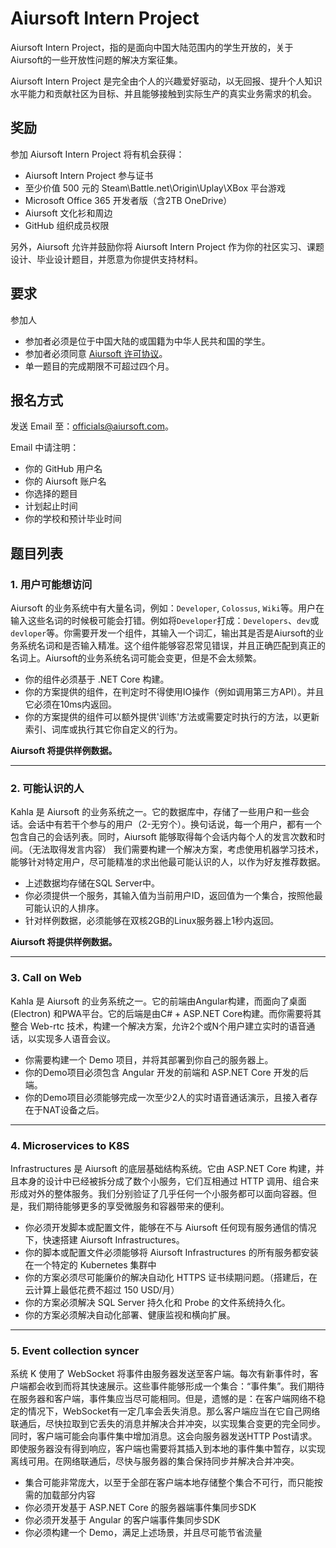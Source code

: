 # Aiursoft Intern Project

Aiursoft Intern Project，指的是面向中国大陆范围内的学生开放的，关于Aiursoft的一些开放性问题的解决方案征集。

Aiursoft Intern Project 是完全由个人的兴趣爱好驱动，以无回报、提升个人知识水平能力和贡献社区为目标、并且能够接触到实际生产的真实业务需求的机会。

## 奖励

参加 Aiursoft Intern Project 将有机会获得：

* Aiursoft Intern Project 参与证书
* 至少价值 500 元的 Steam\Battle.net\Origin\Uplay\XBox 平台游戏
* Microsoft Office 365 开发者版（含2TB OneDrive）
* Aiursoft 文化衫和周边
* GitHub 组织成员权限

另外，Aiursoft 允许并鼓励你将 Aiursoft Intern Project 作为你的社区实习、课题设计、毕业设计题目，并愿意为你提供支持材料。

## 要求

参加人

* 参加者必须是位于中国大陆的或国籍为中华人民共和国的学生。
* 参加者必须同意 [Aiursoft 许可协议](https://www.aiursoft.com/docs/terms)。
* 单一题目的完成期限不可超过四个月。

## 报名方式

发送 Email 至：[officials@aiursoft.com](mailto:officials@aiursoft.com)。

Email 中请注明：

* 你的 GitHub 用户名
* 你的 Aiursoft 账户名
* 你选择的题目
* 计划起止时间
* 你的学校和预计毕业时间

## 题目列表

### 1. 用户可能想访问

Aiursoft 的业务系统中有大量名词，例如：`Developer`, `Colossus`, `Wiki`等。用户在输入这些名词的时候极可能会打错。例如将`Developer`打成：`Developers`、`dev`或`devloper`等。你需要开发一个组件，其输入一个词汇，输出其是否是Aiursoft的业务系统名词和是否输入精准。这个组件能够容忍常见错误，并且正确匹配到真正的名词上。Aiursoft的业务系统名词可能会变更，但是不会太频繁。

* 你的组件必须基于 .NET Core 构建。
* 你的方案提供的组件，在判定时不得使用IO操作（例如调用第三方API）。并且它必须在10ms内返回。
* 你的方案提供的组件可以额外提供'训练'方法或需要定时执行的方法，以更新索引、词库或执行其它你自定义的行为。

**Aiursoft 将提供样例数据。**

-------

### 2. 可能认识的人

Kahla 是 Aiursoft 的业务系统之一。它的数据库中，存储了一些用户和一些会话。会话中有若干个参与的用户（2-无穷个）。换句话说，每一个用户，都有一个包含自己的会话列表。同时，Aiursoft 能够取得每个会话内每个人的发言次数和时间。（无法取得发言内容） 我们需要构建一个解决方案，考虑使用机器学习技术，能够针对特定用户，尽可能精准的求出他最可能认识的人，以作为好友推荐数据。

* 上述数据均存储在SQL Server中。
* 你必须提供一个服务，其输入值为当前用户ID，返回值为一个集合，按照他最可能认识的人排序。
* 针对样例数据，必须能够在双核2GB的Linux服务器上1秒内返回。

**Aiursoft 将提供样例数据。**

-------

### 3. Call on Web

Kahla 是 Aiursoft 的业务系统之一。它的前端由Angular构建，而面向了桌面 (Electron) 和PWA平台。它的后端是由C# + ASP.NET Core构建。而你需要将其整合 Web-rtc 技术，构建一个解决方案，允许2个或N个用户建立实时的语音通话，以实现多人语音会议。

* 你需要构建一个 Demo 项目，并将其部署到你自己的服务器上。
* 你的Demo项目必须包含 Angular 开发的前端和 ASP.NET Core 开发的后端。
* 你的Demo项目必须能够完成一次至少2人的实时语音通话演示，且接入者存在于NAT设备之后。

-------

### 4. Microservices to K8S

Infrastructures 是 Aiursoft 的底层基础结构系统。它由 ASP.NET Core 构建，并且本身的设计中已经被拆分成了数个小服务，它们互相通过 HTTP 调用、组合来形成对外的整体服务。我们分别验证了几乎任何一个小服务都可以面向容器。但是，我们期待能够更多的享受微服务和容器带来的便利。

* 你必须开发脚本或配置文件，能够在不与 Aiursoft 任何现有服务通信的情况下，快速搭建 Aiursoft Infrastructures。
* 你的脚本或配置文件必须能够将 Aiursoft Infrastructures 的所有服务都安装在一个特定的 Kubernetes 集群中
* 你的方案必须尽可能廉价的解决自动化 HTTPS 证书续期问题。（搭建后，在云计算上最低花费不超过 150 USD/月）
* 你的方案必须解决 SQL Server 持久化和 Probe 的文件系统持久化。
* 你的方案必须解决自动化部署、健康监视和横向扩展。

-------

### 5. Event collection syncer

系统 K 使用了 WebSocket 将事件由服务器发送至客户端。每次有新事件时，客户端都会收到而将其快速展示。这些事件能够形成一个集合：“事件集”。我们期待在服务器和客户端，事件集应当尽可能相同。但是，遗憾的是：在客户端网络不稳定的情况下，WebSocket有一定几率会丢失消息。那么客户端应当在它自己网络联通后，尽快拉取到它丢失的消息并解决合并冲突，以实现集合变更的完全同步。同时，客户端可能会向事件集中增加消息。这会向服务器发送HTTP Post请求。即使服务器没有得到响应，客户端也需要将其插入到本地的事件集中暂存，以实现离线可用。在网络联通后，尽快与服务器的集合保持同步并解决合并冲突。

* 集合可能非常庞大，以至于全部在客户端本地存储整个集合不可行，而只能按需的加载部分内容
* 你必须开发基于 ASP.NET Core 的服务器端事件集同步SDK
* 你必须开发基于 Angular 的客户端事件集同步SDK
* 你必须构建一个 Demo，满足上述场景，并且尽可能节省流量

